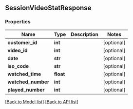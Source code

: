 ## SessionVideoStatResponse

### Properties
Name | Type | Description | Notes
------------ | ------------- | ------------- | -------------
**customer_id** | **int** |  | [optional] 
**video_id** | **int** |  | [optional] 
**date** | **str** |  | [optional] 
**iso_code** | **str** |  | [optional] 
**watched_time** | **float** |  | [optional] 
**watched_number** | **int** |  | [optional] 
**played_number** | **int** |  | [optional] 

[[Back to Model list]](#documentation-for-models) [[Back to API list]](#documentation-for-api-endpoints)


